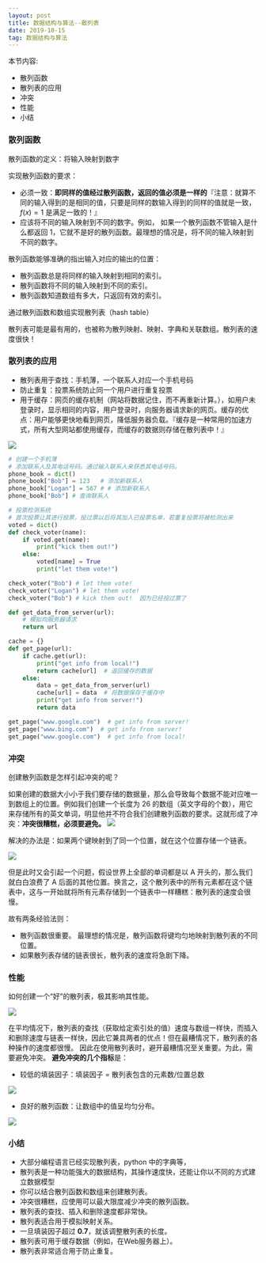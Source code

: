 ```yaml
---
layout: post
title: 数据结构与算法--散列表
date: 2019-10-15
tag: 数据结构与算法
---
```


本节内容:

- 散列函数
- 散列表的应用
- 冲突
- 性能
- 小结


### 散列函数

散列函数的定义：将输入映射到数字

实现散列函数的要求：

- 必须一致：**即同样的值经过散列函数，返回的值必须是一样的**『注意：就算不同的输入得到的是相同的值，只要是同样的数输入得到的同样的值就是一致，$f(x)=1$ 是满足一致的！』
- 应该将不同的输入映射到不同的数字。例如， 如果一个散列函数不管输入是什么都返回 1，它就不是好的散列函数。最理想的情况是，将不同的输入映射到不同的数字。 

散列函数能够准确的指出输入对应的输出的位置：

- 散列函数总是将同样的输入映射到相同的索引。 
- 散列函数将不同的输入映射到不同的索引。  
- 散列函数知道数组有多大，只返回有效的索引。 

通过散列函数和数组实现散列表（hash table）

散列表可能是最有用的，也被称为散列映射、映射、字典和关联数组。散列表的速度很快！ 

### 散列表的应用

- 散列表用于查找：手机薄，一个联系人对应一个手机号码
- 防止重复：投票系统防止同一个用户进行重复投票
- 用于缓存：网页的缓存机制（网站将数据记住，而不再重新计算。），如用户未登录时，显示相同的内容，用户登录时，向服务器请求新的网页。缓存的优点：用户能够更快地看到网页，降低服务器负载。『缓存是一种常用的加速方式，所有大型网站都使用缓存，而缓存的数据则存储在散列表中！』

![](https://ws1.sinaimg.cn/large/acbcfa39gy1g69vt5ykn7j20gt09vq49.jpg)

```python
# 创建一个手机薄
# 添加联系人及其电话号码。通过输入联系人来获悉其电话号码。
phone_book = dict()
phone_book["Bob"] = 123   # 添加新联系人
phone_book["Logan"] = 567 # # 添加新联系人
phone_book["Bob"] # 查询联系人
```


```python
# 投票检测系统
# 首次投票让其进行投票，投过票以后将其加入已投票名单，若重复投票将被检测出来
voted = dict()
def check_voter(name):
    if voted.get(name):
        print("kick them out!")
    else:
        voted[name] = True
        print("let them vote!")

check_voter("Bob") # let them vote!
check_voter("Logan") # let them vote!
check_voter("Bob") # kick them out!  因为已经投过票了
```


```python
def get_data_from_server(url):
    # 模拟向服务器请求
    return url

cache = {}
def get_page(url):
    if cache.get(url):
        print("get info from local!")
        return cache[url]  # 返回缓存的数据
    else:
        data = get_data_from_server(url)
        cache[url] = data  # 将数据保存于缓存中
        print("get info from server!")
        return data

get_page("www.google.com")  # get info from server!
get_page("www.bing.com")  # get info from server! 
get_page("www.google.com")  # get info from local!
```

### 冲突

创建散列函数是怎样引起冲突的呢？

如果创建的数据大小小于我们要存储的数据量，那么会导致每个数据不能对应唯一到数组上的位置。例如我们创建一个长度为 26 的数组（英文字母的个数），用它来存储所有的英文单词，明显他并不符合我们创建散列函数的要求。这就形成了冲突：**冲突很糟糕，必须要避免。** 
![](https://ws1.sinaimg.cn/large/acbcfa39gy1g69wbsxqnjj20qa05amyn.jpg)

解决的办法是：如果两个键映射到了同一个位置，就在这个位置存储一个链表。 

![](https://ws1.sinaimg.cn/large/acbcfa39gy1g69wg1ot6sj20fb06hgmd.jpg)

但是此时又会引起一个问题，假设世界上全部的单词都是以 A 开头的，那么我们就白白浪费了 A 后面的其他位置。换言之，这个散列表中的所有元素都在这个链表中，这与一开始就将所有元素存储到一个链表中一样糟糕：散列表的速度会很慢。

故有两条经验法则：

- 散列函数很重要。 最理想的情况是，散列函数将键均匀地映射到散列表的不同位置。 
- 如果散列表存储的链表很长，散列表的速度将急剧下降。 

### 性能

如何创建一个“好”的散列表，极其影响其性能。

![](https://ws1.sinaimg.cn/large/acbcfa39gy1g69wocp3vxj20i00c7tcc.jpg)

在平均情况下，散列表的查找（获取给定索引处的值）速度与数组一样快，而插入和删除速度与链表一样快，因此它兼具两者的优点！但在最糟情况下，散列表的各种操作的速度都很慢。 因此在使用散列表时，避开最糟情况至关重要。为此，需要避免冲突。 **避免冲突的几个指标**是：

- 较低的填装因子：填装因子 = 散列表包含的元素数/位置总数

![](https://ws1.sinaimg.cn/large/acbcfa39gy1g69ws1budzj207d04ijrl.jpg)

- 良好的散列函数：让数组中的值呈均匀分布。 

![](https://ws1.sinaimg.cn/large/acbcfa39gy1g69wsp29e9j209n02ijri.jpg)

### 小结

- 大部分编程语言已经实现散列表，python 中的字典等，
- 散列表是一种功能强大的数据结构，其操作速度快，还能让你以不同的方式建立数据模型 
- 你可以结合散列函数和数组来创建散列表。
- 冲突很糟糕，应使用可以最大限度减少冲突的散列函数。
- 散列表的查找、插入和删除速度都非常快。
- 散列表适合用于模拟映射关系。
- 一旦填装因子超过 **0.7**，就该调整散列表的长度。
- 散列表可用于缓存数据（例如，在Web服务器上）。
- 散列表非常适合用于防止重复。 